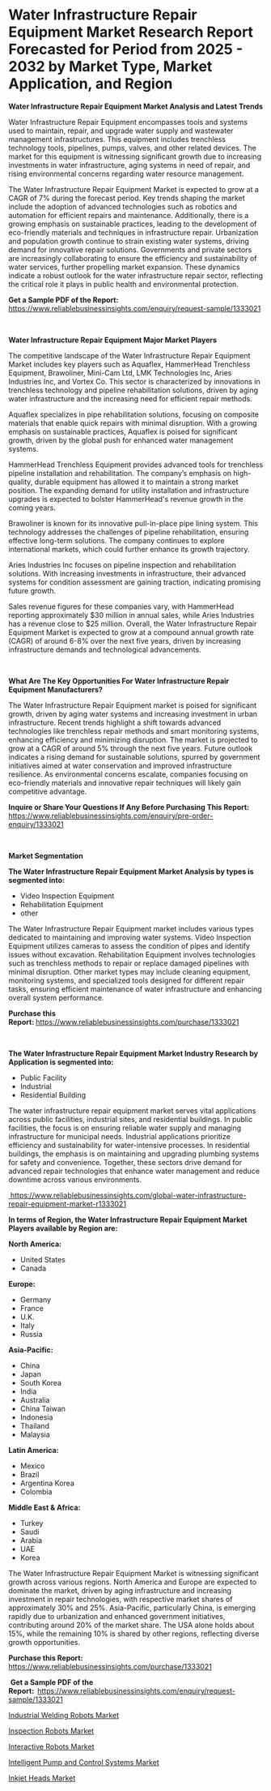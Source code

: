 <p><h1>Water Infrastructure Repair Equipment Market Research Report Forecasted for Period from 2025 -  2032 by Market Type, Market Application, and Region</h1></p><p><strong>Water Infrastructure Repair Equipment Market Analysis and Latest Trends</strong></p>
<p><p>Water Infrastructure Repair Equipment encompasses tools and systems used to maintain, repair, and upgrade water supply and wastewater management infrastructures. This equipment includes trenchless technology tools, pipelines, pumps, valves, and other related devices. The market for this equipment is witnessing significant growth due to increasing investments in water infrastructure, aging systems in need of repair, and rising environmental concerns regarding water resource management.</p><p>The Water Infrastructure Repair Equipment Market is expected to grow at a CAGR of 7% during the forecast period. Key trends shaping the market include the adoption of advanced technologies such as robotics and automation for efficient repairs and maintenance. Additionally, there is a growing emphasis on sustainable practices, leading to the development of eco-friendly materials and techniques in infrastructure repair. Urbanization and population growth continue to strain existing water systems, driving demand for innovative repair solutions. Governments and private sectors are increasingly collaborating to ensure the efficiency and sustainability of water services, further propelling market expansion. These dynamics indicate a robust outlook for the water infrastructure repair sector, reflecting the critical role it plays in public health and environmental protection.</p></p>
<p><strong>Get a Sample PDF of the Report:&nbsp;</strong> <a href="https://www.reliablebusinessinsights.com/enquiry/request-sample/1333021?utm_campaign=3116&utm_medium=2&utm_source=Github&utm_content=ia&utm_term=24032025&utm_id=water-infrastructure-repair-equipment">https://www.reliablebusinessinsights.com/enquiry/request-sample/1333021</a></p>
<p>&nbsp;</p>
<p><strong>Water Infrastructure Repair Equipment Major Market Players</strong></p>
<p><p>The competitive landscape of the Water Infrastructure Repair Equipment Market includes key players such as Aquaflex, HammerHead Trenchless Equipment, Brawoliner, Mini-Cam Ltd, LMK Technologies Inc, Aries Industries Inc, and Vortex Co. This sector is characterized by innovations in trenchless technology and pipeline rehabilitation solutions, driven by aging water infrastructure and the increasing need for efficient repair methods.</p><p>Aquaflex specializes in pipe rehabilitation solutions, focusing on composite materials that enable quick repairs with minimal disruption. With a growing emphasis on sustainable practices, Aquaflex is poised for significant growth, driven by the global push for enhanced water management systems.</p><p>HammerHead Trenchless Equipment provides advanced tools for trenchless pipeline installation and rehabilitation. The company’s emphasis on high-quality, durable equipment has allowed it to maintain a strong market position. The expanding demand for utility installation and infrastructure upgrades is expected to bolster HammerHead's revenue growth in the coming years.</p><p>Brawoliner is known for its innovative pull-in-place pipe lining system. This technology addresses the challenges of pipeline rehabilitation, ensuring effective long-term solutions. The company continues to explore international markets, which could further enhance its growth trajectory.</p><p>Aries Industries Inc focuses on pipeline inspection and rehabilitation solutions. With increasing investments in infrastructure, their advanced systems for condition assessment are gaining traction, indicating promising future growth.</p><p>Sales revenue figures for these companies vary, with HammerHead reporting approximately $30 million in annual sales, while Aries Industries has a revenue close to $25 million. Overall, the Water Infrastructure Repair Equipment Market is expected to grow at a compound annual growth rate (CAGR) of around 6-8% over the next five years, driven by increasing infrastructure demands and technological advancements.</p></p>
<p>&nbsp;</p>
<p><strong>What Are The Key Opportunities For Water Infrastructure Repair Equipment Manufacturers?</strong></p>
<p><p>The Water Infrastructure Repair Equipment market is poised for significant growth, driven by aging water systems and increasing investment in urban infrastructure. Recent trends highlight a shift towards advanced technologies like trenchless repair methods and smart monitoring systems, enhancing efficiency and minimizing disruption. The market is projected to grow at a CAGR of around 5% through the next five years. Future outlook indicates a rising demand for sustainable solutions, spurred by government initiatives aimed at water conservation and improved infrastructure resilience. As environmental concerns escalate, companies focusing on eco-friendly materials and innovative repair techniques will likely gain competitive advantage.</p></p>
<p><strong>Inquire or Share Your Questions If Any Before Purchasing This Report:</strong> <a href="https://www.reliablebusinessinsights.com/enquiry/pre-order-enquiry/1333021?utm_campaign=3116&utm_medium=2&utm_source=Github&utm_content=ia&utm_term=24032025&utm_id=water-infrastructure-repair-equipment">https://www.reliablebusinessinsights.com/enquiry/pre-order-enquiry/1333021</a></p>
<p>&nbsp;</p>
<p><strong>Market Segmentation</strong></p>
<p><strong>The Water Infrastructure Repair Equipment Market Analysis by types is segmented into:</strong></p>
<p><ul><li>Video Inspection Equipment</li><li>Rehabilitation Equipment</li><li>other</li></ul></p>
<p><p>The Water Infrastructure Repair Equipment market includes various types dedicated to maintaining and improving water systems. Video Inspection Equipment utilizes cameras to assess the condition of pipes and identify issues without excavation. Rehabilitation Equipment involves technologies such as trenchless methods to repair or replace damaged pipelines with minimal disruption. Other market types may include cleaning equipment, monitoring systems, and specialized tools designed for different repair tasks, ensuring efficient maintenance of water infrastructure and enhancing overall system performance.</p></p>
<p><strong>Purchase this Report:&nbsp;</strong><a href="https://www.reliablebusinessinsights.com/purchase/1333021?utm_campaign=3116&utm_medium=2&utm_source=Github&utm_content=ia&utm_term=24032025&utm_id=water-infrastructure-repair-equipment">https://www.reliablebusinessinsights.com/purchase/1333021</a></p>
<p>&nbsp;</p>
<p><strong>The Water Infrastructure Repair Equipment Market Industry Research by Application is segmented into:</strong></p>
<p><ul><li>Public Facility</li><li>Industrial</li><li>Residential Building</li></ul></p>
<p><p>The water infrastructure repair equipment market serves vital applications across public facilities, industrial sites, and residential buildings. In public facilities, the focus is on ensuring reliable water supply and managing infrastructure for municipal needs. Industrial applications prioritize efficiency and sustainability for water-intensive processes. In residential buildings, the emphasis is on maintaining and upgrading plumbing systems for safety and convenience. Together, these sectors drive demand for advanced repair technologies that enhance water management and reduce downtime across various environments.</p></p>
<p><a href="https://www.reliablebusinessinsights.com/global-water-infrastructure-repair-equipment-market-r1333021?utm_campaign=3116&utm_medium=2&utm_source=Github&utm_content=ia&utm_term=24032025&utm_id=water-infrastructure-repair-equipment">&nbsp;https://www.reliablebusinessinsights.com/global-water-infrastructure-repair-equipment-market-r1333021</a></p>
<p><strong>In terms of Region, the Water Infrastructure Repair Equipment Market Players available by Region are:</strong></p>
<p>
    <p> <strong> North America: </strong>
        <ul>
            <li>United States</li>
            <li>Canada</li>
        </ul>
        </p> 
    <p> <strong> Europe: </strong>
        <ul>
            <li>Germany</li>
            <li>France</li>
            <li>U.K.</li>
            <li>Italy</li>
            <li>Russia</li>
        </ul>
        </p> 
    <p> <strong> Asia-Pacific: </strong>
        <ul>
            <li>China</li>
            <li>Japan</li>
            <li>South Korea</li>
            <li>India</li>
            <li>Australia</li>
            <li>China Taiwan</li>
            <li>Indonesia</li>
            <li>Thailand</li>
            <li>Malaysia</li>
        </ul>
        </p> 
    <p> <strong> Latin America: </strong>
        <ul>
            <li>Mexico</li>
            <li>Brazil</li>
            <li>Argentina Korea</li>
            <li>Colombia</li>
        </ul>
        </p> 
    <p> <strong> Middle East & Africa: </strong>
        <ul>
            <li>Turkey</li>
            <li>Saudi</li>
            <li>Arabia</li>
            <li>UAE</li>
            <li>Korea</li>
        </ul>
    </p>
    </p>
<p><p>The Water Infrastructure Repair Equipment Market is witnessing significant growth across various regions. North America and Europe are expected to dominate the market, driven by aging infrastructure and increasing investment in repair technologies, with respective market shares of approximately 30% and 25%. Asia-Pacific, particularly China, is emerging rapidly due to urbanization and enhanced government initiatives, contributing around 20% of the market share. The USA alone holds about 15%, while the remaining 10% is shared by other regions, reflecting diverse growth opportunities.</p></p>
<p><strong>Purchase this Report: </strong><a href="https://www.reliablebusinessinsights.com/purchase/1333021?utm_campaign=3116&utm_medium=2&utm_source=Github&utm_content=ia&utm_term=24032025&utm_id=water-infrastructure-repair-equipment">https://www.reliablebusinessinsights.com/purchase/1333021</a></p>
<p>&nbsp;<strong>Get a Sample PDF of the Report:&nbsp;&nbsp;</strong><a href="https://www.reliablebusinessinsights.com/enquiry/request-sample/1333021?utm_campaign=3116&utm_medium=2&utm_source=Github&utm_content=ia&utm_term=24032025&utm_id=water-infrastructure-repair-equipment">https://www.reliablebusinessinsights.com/enquiry/request-sample/1333021</a></p>
<p><strong></strong></p>
<p><p><a href="https://www.linkedin.com/pulse/industrial-welding-robots-market-size-forecast-from-2025-2032-c4goe?utm_campaign=3116&utm_medium=2&utm_source=Github&utm_content=ia&utm_term=24032025&utm_id=water-infrastructure-repair-equipment">Industrial Welding Robots Market</a></p><p><a href="https://www.linkedin.com/pulse/strategic-forecast-inspection-robots-market-anticipated-wjpoe?utm_campaign=3116&utm_medium=2&utm_source=Github&utm_content=ia&utm_term=24032025&utm_id=water-infrastructure-repair-equipment">Inspection Robots Market</a></p><p><a href="https://www.linkedin.com/pulse/emerging-trends-interactive-robots-market-global-outlook-lqrke?utm_campaign=3116&utm_medium=2&utm_source=Github&utm_content=ia&utm_term=24032025&utm_id=water-infrastructure-repair-equipment">Interactive Robots Market</a></p><p><a href="https://www.linkedin.com/pulse/intelligent-pump-control-systems-market-size-growth-trends-ozele?utm_campaign=3116&utm_medium=2&utm_source=Github&utm_content=ia&utm_term=24032025&utm_id=water-infrastructure-repair-equipment">Intelligent Pump and Control Systems Market</a></p><p><a href="https://www.linkedin.com/pulse/inkjet-heads-market-report-2025-2032-evaluating-growth-prospects-w2ire?utm_campaign=3116&utm_medium=2&utm_source=Github&utm_content=ia&utm_term=24032025&utm_id=water-infrastructure-repair-equipment">Inkjet Heads Market</a></p></p>